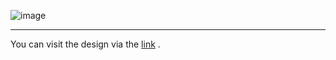 ![image](https://github.com/yusuftahakara19/Frontend-Mentor/assets/119736588/ff02f448-6628-4e6a-af56-898915ac059f)
___



You can visit the design via the [link](https://testimonials-grid-section-design.netlify.app/) .
